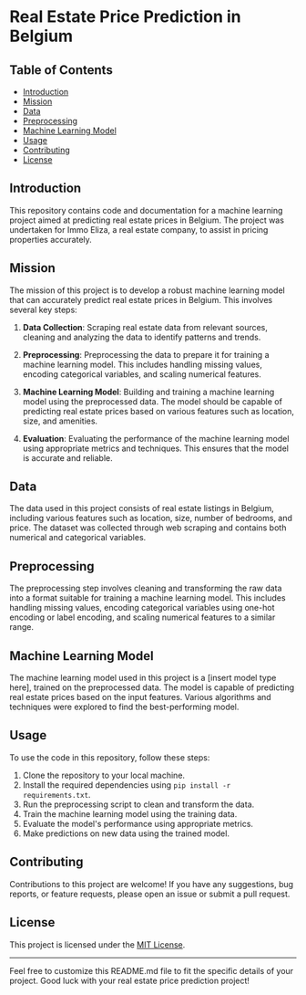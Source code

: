 # Real Estate Price Prediction in Belgium

## Table of Contents

- [Introduction](#introduction)
- [Mission](#mission)
- [Data](#data)
- [Preprocessing](#preprocessing)
- [Machine Learning Model](#machine-learning-model)
- [Usage](#usage)
- [Contributing](#contributing)
- [License](#license)

## Introduction

This repository contains code and documentation for a machine learning project aimed at predicting real estate prices in Belgium. The project was undertaken for Immo Eliza, a real estate company, to assist in pricing properties accurately.

## Mission

The mission of this project is to develop a robust machine learning model that can accurately predict real estate prices in Belgium. This involves several key steps:

1. **Data Collection**: Scraping real estate data from relevant sources, cleaning and analyzing the data to identify patterns and trends.

2. **Preprocessing**: Preprocessing the data to prepare it for training a machine learning model. This includes handling missing values, encoding categorical variables, and scaling numerical features.

3. **Machine Learning Model**: Building and training a machine learning model using the preprocessed data. The model should be capable of predicting real estate prices based on various features such as location, size, and amenities.

4. **Evaluation**: Evaluating the performance of the machine learning model using appropriate metrics and techniques. This ensures that the model is accurate and reliable.

## Data

The data used in this project consists of real estate listings in Belgium, including various features such as location, size, number of bedrooms, and price. The dataset was collected through web scraping and contains both numerical and categorical variables.

## Preprocessing

The preprocessing step involves cleaning and transforming the raw data into a format suitable for training a machine learning model. This includes handling missing values, encoding categorical variables using one-hot encoding or label encoding, and scaling numerical features to a similar range.

## Machine Learning Model

The machine learning model used in this project is a [insert model type here], trained on the preprocessed data. The model is capable of predicting real estate prices based on the input features. Various algorithms and techniques were explored to find the best-performing model.

## Usage

To use the code in this repository, follow these steps:

1. Clone the repository to your local machine.
2. Install the required dependencies using `pip install -r requirements.txt`.
3. Run the preprocessing script to clean and transform the data.
4. Train the machine learning model using the training data.
5. Evaluate the model's performance using appropriate metrics.
6. Make predictions on new data using the trained model.

## Contributing

Contributions to this project are welcome! If you have any suggestions, bug reports, or feature requests, please open an issue or submit a pull request.

## License

This project is licensed under the [MIT License](LICENSE).

---

Feel free to customize this README.md file to fit the specific details of your project. Good luck with your real estate price prediction project!